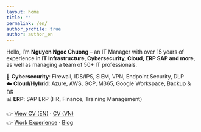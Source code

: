```yaml
---
layout: home
title: ""
permalink: /en/
author_profile: true
author: author_en
---
```


Hello, I’m **Nguyen Ngoc Chuong** – an IT Manager with over 15 years of experience in **IT Infrastructure, Cybersecurity, Cloud, ERP SAP and more**, as well as managing a team of 50+ IT professionals.

🔐 **Cybersecurity**: Firewall, IDS/IPS, SIEM, VPN, Endpoint Security, DLP  
☁️ **Cloud/Hybrid**: Azure, AWS, GCP, M365, Google Workspace, Backup & DR  
📊 **ERP**: SAP ERP (HR, Finance, Training Management)  

👉 [View CV (EN)](/assets/files/cv_nguyenngocchuong_en.pdf) · [CV (VN)](/assets/files/cv_nguyenngocchuong_vn.pdf)  
👉 [Work Experience](/en/work/) · [Blog](/en/posts/)  
